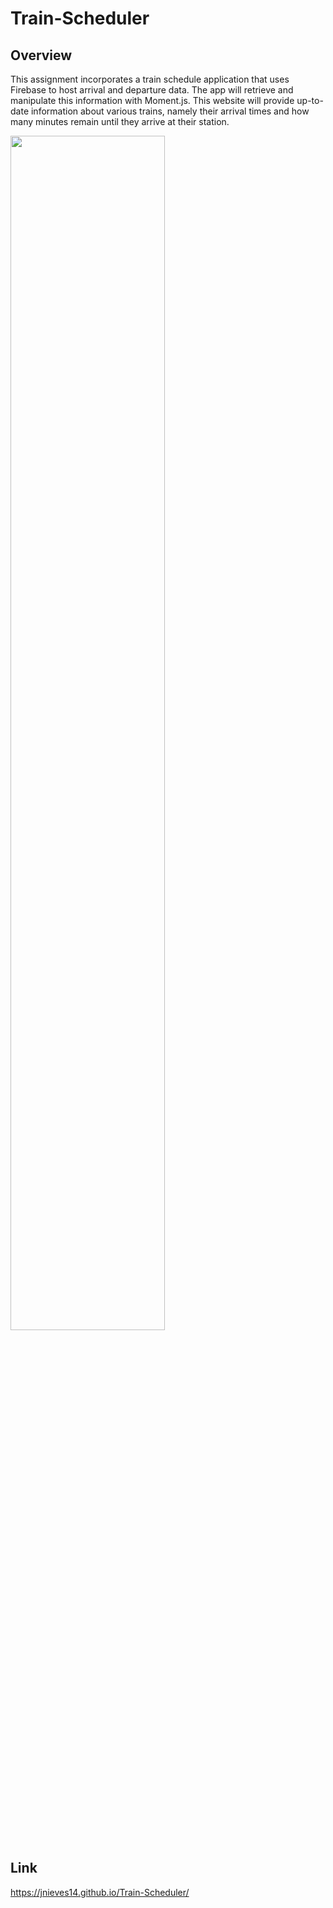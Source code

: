 # Train-Scheduler

## Overview
This assignment incorporates a train schedule application that uses Firebase to host arrival and departure data. The app will retrieve and manipulate this information with Moment.js. This website will provide up-to-date information about various trains, namely their arrival times and how many minutes remain until they arrive at their station.

<img src="assets/images/display.png" height=70% width=70%>

## Link
https://jnieves14.github.io/Train-Scheduler/